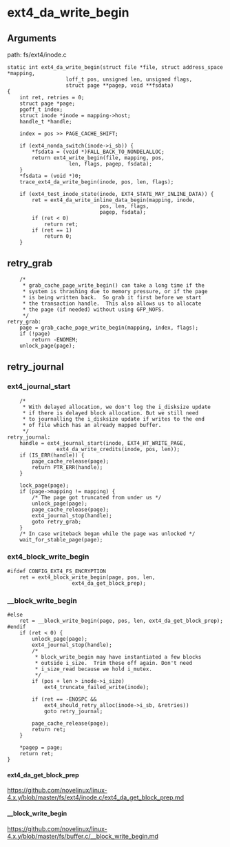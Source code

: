 ext4_da_write_begin
========================================

Arguments
----------------------------------------

path: fs/ext4/inode.c
```
static int ext4_da_write_begin(struct file *file, struct address_space *mapping,
                   loff_t pos, unsigned len, unsigned flags,
                   struct page **pagep, void **fsdata)
{
    int ret, retries = 0;
    struct page *page;
    pgoff_t index;
    struct inode *inode = mapping->host;
    handle_t *handle;

    index = pos >> PAGE_CACHE_SHIFT;

    if (ext4_nonda_switch(inode->i_sb)) {
        *fsdata = (void *)FALL_BACK_TO_NONDELALLOC;
        return ext4_write_begin(file, mapping, pos,
                    len, flags, pagep, fsdata);
    }
    *fsdata = (void *)0;
    trace_ext4_da_write_begin(inode, pos, len, flags);

    if (ext4_test_inode_state(inode, EXT4_STATE_MAY_INLINE_DATA)) {
        ret = ext4_da_write_inline_data_begin(mapping, inode,
                              pos, len, flags,
                              pagep, fsdata);
        if (ret < 0)
            return ret;
        if (ret == 1)
            return 0;
    }
```

retry_grab
----------------------------------------

```
    /*
     * grab_cache_page_write_begin() can take a long time if the
     * system is thrashing due to memory pressure, or if the page
     * is being written back.  So grab it first before we start
     * the transaction handle.  This also allows us to allocate
     * the page (if needed) without using GFP_NOFS.
     */
retry_grab:
    page = grab_cache_page_write_begin(mapping, index, flags);
    if (!page)
        return -ENOMEM;
    unlock_page(page);
```

retry_journal
----------------------------------------

### ext4_journal_start

```
    /*
     * With delayed allocation, we don't log the i_disksize update
     * if there is delayed block allocation. But we still need
     * to journalling the i_disksize update if writes to the end
     * of file which has an already mapped buffer.
     */
retry_journal:
    handle = ext4_journal_start(inode, EXT4_HT_WRITE_PAGE,
                ext4_da_write_credits(inode, pos, len));
    if (IS_ERR(handle)) {
        page_cache_release(page);
        return PTR_ERR(handle);
    }

    lock_page(page);
    if (page->mapping != mapping) {
        /* The page got truncated from under us */
        unlock_page(page);
        page_cache_release(page);
        ext4_journal_stop(handle);
        goto retry_grab;
    }
    /* In case writeback began while the page was unlocked */
    wait_for_stable_page(page);
```

### ext4_block_write_begin

```
#ifdef CONFIG_EXT4_FS_ENCRYPTION
    ret = ext4_block_write_begin(page, pos, len,
                     ext4_da_get_block_prep);
```

### __block_write_begin

```
#else
    ret = __block_write_begin(page, pos, len, ext4_da_get_block_prep);
#endif
    if (ret < 0) {
        unlock_page(page);
        ext4_journal_stop(handle);
        /*
         * block_write_begin may have instantiated a few blocks
         * outside i_size.  Trim these off again. Don't need
         * i_size_read because we hold i_mutex.
         */
        if (pos + len > inode->i_size)
            ext4_truncate_failed_write(inode);

        if (ret == -ENOSPC &&
            ext4_should_retry_alloc(inode->i_sb, &retries))
            goto retry_journal;

        page_cache_release(page);
        return ret;
    }

    *pagep = page;
    return ret;
}
```

#### ext4_da_get_block_prep

https://github.com/novelinux/linux-4.x.y/blob/master/fs/ext4/inode.c/ext4_da_get_block_prep.md

#### __block_write_begin

https://github.com/novelinux/linux-4.x.y/blob/master/fs/buffer.c/__block_write_begin.md
